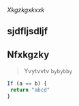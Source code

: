 _Xkgzkgxkxxk_

## sjdfljsdljf
## Nfxkgzky

>  Yvytvvtv
`bybybby`
```typescript
If (a == b) {
 return "abcd"
}
```